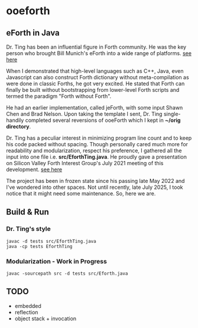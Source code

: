 # ooeforth
## eForth in Java
Dr. Ting has been an influential figure in Forth community. He was the key person who brought Bill Munich's eForth into a wide range of platforms. [see here](https://www.forth.org/OffeteStore/OffeteStore.html)

When I demonstrated that high-level languages such as C++, Java, even Javascript can also construct Forth dictionary without meta-compilation as were done in classic Forths, he got very excited. He stated that Forth can finally be built without bootstrapping from lower-level Forth scripts and termed the paradigm "Forth without Forth".

He had an earlier implementation, called jeForth, with some input Shawn Chen and Brad Nelson. Upon taking the template I sent, Dr. Ting single-handily completed several reversions of ooeForth which I kept in **~/orig directory**.

Dr. Ting has a peculiar interest in minimizing program line count and to keep his code packed without spacing. Though personally cared much more for readability and modularization, respect his preference, I gathered all the input into one file i.e. **src/EforthTing.java**. He proudly gave a presentation on Silicon Valley Forth Interest Group's July 2021 meeting of this development. [see here](https://github.com/chochain/ooeforth/blob/master/docs/)

The project has been in frozen state since his passing late May 2022 and I've wondered into other spaces. Not until recently, late July 2025, I took notice that it might need some maintenance. So, here we are.

## Build & Run
### Dr. Ting's style

    javac -d tests src/EforthTing.java
    java -cp tests EforthTing

### Modularization - Work in Progress

    javac -sourcepath src -d tests src/Eforth.java

## TODO
* embedded
* reflection
* object stack + invocation
